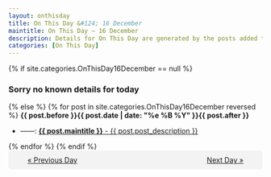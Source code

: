 ```yaml
---
layout: onthisday
title: On This Day &#124; 16 December
maintitle: On This Day — 16 December
description: Details for On This Day are generated by the posts added to the website so the content is subject to changes/updates over time.
categories: [On This Day]
---
```


{% if site.categories.OnThisDay16December == null %}
<h3>Sorry no known details for today</h3>
{% else %}
{% for post in site.categories.OnThisDay16December reversed %}
<strong>{{ post.before }}{{ post.date | date: "%e %B %Y" }}{{ post.after }}</strong>
<ul>
<li> ——: <a class="{{ post.class }}" href="{{ post.url }}"><strong>{{ post.maintitle }}</strong> - {{ post.post_description }}</a></li>
</ul>
{% endfor %}
{% endif %}
<br />
<div style="background-color: #f3f3f3; padding: 10px; border-radius: 5px; text-align: center; display: flex; justify-content: space-evenly;">
<a href="/onthisday/12/12-15">« Previous Day</a>
<span style="visibility:hidden;">[ Visit Leap Year February 29 ]</span>
<a href="/onthisday/12/12-17">Next Day »</a>
</div>
